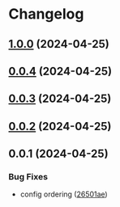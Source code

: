 # Changelog

## [1.0.0](https://github.com/Avenue3-dev/eslint-config-avenue3/compare/0.0.4...1.0.0) (2024-04-25)

## [0.0.4](https://github.com/Avenue3-dev/eslint-config-avenue3/compare/0.0.3...0.0.4) (2024-04-25)

## [0.0.3](https://github.com/Avenue3-dev/eslint-config-avenue3/compare/0.0.2...0.0.3) (2024-04-25)

## [0.0.2](https://github.com/Avenue3-dev/eslint-config-avenue3/compare/0.0.1...0.0.2) (2024-04-25)

## 0.0.1 (2024-04-25)


### Bug Fixes

* config ordering ([26501ae](https://github.com/Avenue3-dev/eslint-config-avenue3/commit/26501aed948e62f9b385e0642b9bb36795714465))

